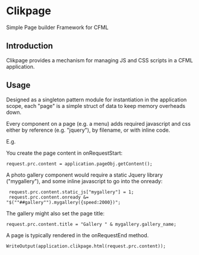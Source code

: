 # Clikpage

Simple Page builder Framework for CFML

## Introduction

Clikpage provides a mechanism for managing JS and CSS scripts in a CFML application.

## Usage

Designed as a singleton pattern module for instantiation in the application scope, each "page" is a simple struct of data to keep memory overheads down.

Every component on a page (e.g. a menu) adds required javascript and css either by reference (e.g. "jquery"), by filename, or with inline code.

E.g.

You create the page content in onRequestStart:

    request.prc.content = application.pageObj.getContent();

A photo gallery component would require a static Jquery library ("mygallery"), and some inline javascript to go into the onready:
     
     request.prc.content.static_js["mygallery"] = 1;
     request.prc.content.onready &= "$(""##gallery"").mygallery({speed:2000})";

The gallery might also set the page title:

    request.prc.content.title = "Gallery " & mygallery.gallery_name;

A page is typically rendered in the onRequestEnd method.

    WriteOutput(application.clikpage.html(request.prc.content));





